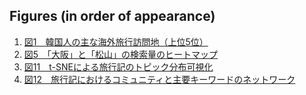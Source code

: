 ## Figures (in order of appearance)

1. [図1　韓国人の主な海外旅行訪問地（上位5位）](./2025-matsuyama-tourism/figures/figure01-top5-destinations-koreans.png)
2. [図5　「大阪」と「松山」の検索量のヒートマップ](./2025-matsuyama-tourism/figures/figure05-osaka-matsuyama-search-heatmap.png)
3. [図11　t-SNEによる旅行記のトピック分布可視化](./2025-matsuyama-tourism/figures/figure11-tsne-topic-distribution.png)
4. [図12　旅行記におけるコミュニティと主要キーワードのネットワーク](./2025-matsuyama-tourism/figures/figure12-tfidf-keyword-network.png)
